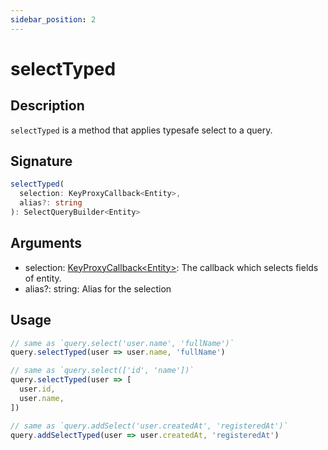 ```yaml
---
sidebar_position: 2
---
```


# selectTyped

## Description
`selectTyped` is a method that applies typesafe select to a query.

## Signature
```typescript
selectTyped(
  selection: KeyProxyCallback<Entity>,
  alias?: string
): SelectQueryBuilder<Entity>
```

## Arguments
- selection: [KeyProxyCallback&lt;Entity&gt;](../types/KeyProxyCallback): The callback which selects fields of entity.
- alias?: string: Alias for the selection

## Usage

```typescript
// same as `query.select('user.name', 'fullName')`
query.selectTyped(user => user.name, 'fullName')
```

```typescript
// same as `query.select(['id', 'name'])`
query.selectTyped(user => [
  user.id,
  user.name,
])
```

```typescript
// same as `query.addSelect('user.createdAt', 'registeredAt')`
query.addSelectTyped(user => user.createdAt, 'registeredAt')
```

